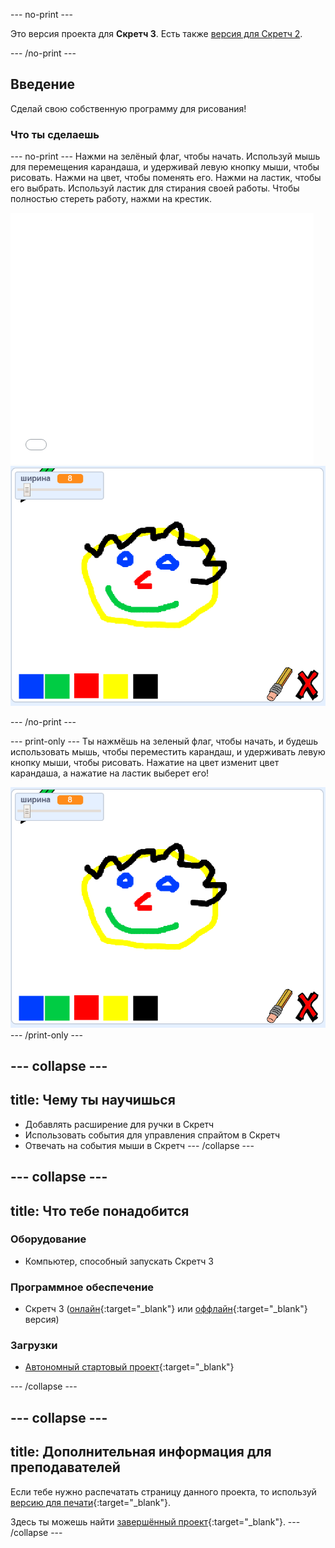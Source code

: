 --- no-print ---

Это версия проекта для **Скретч 3**. Есть также [версия для Скретч 2](https://projects.raspberrypi.org/ru-RU/projects/paint-box-scratch2).

--- /no-print ---

## Введение

Сделай свою собственную программу для рисования!

### Что ты сделаешь

--- no-print --- Нажми на зелёный флаг, чтобы начать. Используй мышь для перемещения карандаша, и удерживай левую кнопку мыши, чтобы рисовать. Нажми на цвет, чтобы поменять его. Нажми на ластик, чтобы его выбрать. Используй ластик для стирания своей работы. Чтобы полностью стереть работу, нажми на крестик.

<div class="scratch-preview">
  <iframe allowtransparency="true" width="485" height="402" src="//scratch.mit.edu/projects/embed/267243161/?autostart=false" frameborder="0" scrolling="no"></iframe>
  <img src="images/showcase.png">
</div>

--- /no-print ---

--- print-only --- Ты нажмёшь на зеленый флаг, чтобы начать, и будешь использовать мышь, чтобы переместить карандаш, и удерживать левую кнопку мыши, чтобы рисовать. Нажатие на цвет изменит цвет карандаша, а нажатие на ластик выберет его!

![демонстрация](images/showcase.png) --- /print-only ---

--- collapse ---
---
title: Чему ты научишься
---

+ Добавлять расширение для ручки в Скретч
+ Использовать события для управления спрайтом в Скретч
+ Отвечать на события мыши в Скретч --- /collapse ---

--- collapse ---
---
title: Что тебе понадобится
---

### Оборудование

+ Компьютер, способный запускать Скретч 3

### Программное обеспечение

+ Скретч 3 ([онлайн](http://rpf.io/scratchon){:target="_blank"} или [оффлайн](http://rpf.io/scratchoff){:target="_blank"} версия)

### Загрузки

+ [Автономный стартовый проект](http://rpf.io/p/ru-RU/paint-box-go){:target="_blank"}

--- /collapse ---

--- collapse ---
---
title: Дополнительная информация для преподавателей
---

Если тебе нужно распечатать страницу данного проекта, то используй [версию для печати](https://projects.raspberrypi.org/ru-RU/projects/paint-box/print){:target="_blank"}.

Здесь ты можешь найти [завершённый проект](http://rpf.io/p/ru-RU/paint-box-get){:target="_blank"}. --- /collapse ---